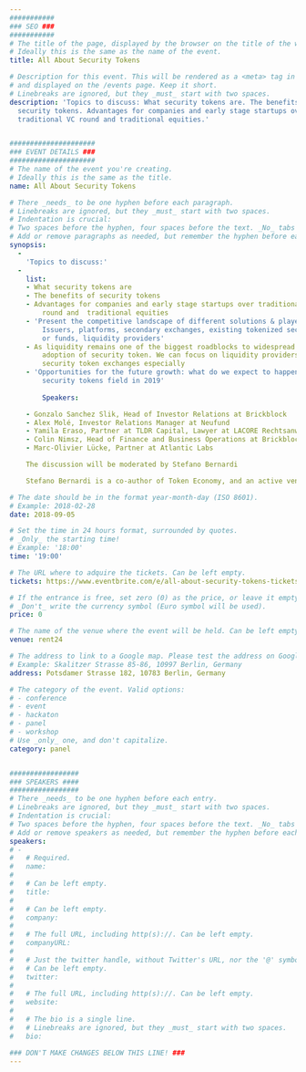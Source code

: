 ```yaml
---
###########
### SEO ###
###########
# The title of the page, displayed by the browser on the title of the window.
# Ideally this is the same as the name of the event.
title: All About Security Tokens

# Description for this event. This will be rendered as a <meta> tag in the HTML,
# and displayed on the /events page. Keep it short.
# Linebreaks are ignored, but they _must_ start with two spaces.
description: 'Topics to discuss: What security tokens are. The benefits of
  security tokens. Advantages for companies and early stage startups over
  traditional VC round and traditional equities.'


#####################
### EVENT DETAILS ###
#####################
# The name of the event you're creating.
# Ideally this is the same as the title.
name: All About Security Tokens

# There _needs_ to be one hyphen before each paragraph.
# Linebreaks are ignored, but they _must_ start with two spaces.
# Indentation is crucial:
# Two spaces before the hyphen, four spaces before the text. _No_ tabs allowed.
# Add or remove paragraphs as needed, but remember the hyphen before each entry.
synopsis:
  -
    'Topics to discuss:'
  -
    list:
    - What security tokens are
    - The benefits of security tokens
    - Advantages for companies and early stage startups over traditional VC
        round and  traditional equities
    - 'Present the competitive landscape of different solutions & players:
        Issuers, platforms, secondary exchanges, existing tokenized securities
        or funds, liquidity providers'
    - As liquidity remains one of the biggest roadblocks to widespread
        adoption of security token. We can focus on liquidity providers and
        security token exchanges especially
    - 'Opportunities for the future growth: what do we expect to happen in the
        security tokens field in 2019'
        
        Speakers: 

    - Gonzalo Sanchez Slik, Head of Investor Relations at Brickblock
    - Alex Molé, Investor Relations Manager at Neufund
    - Yamila Eraso, Partner at TLDR Capital, Lawyer at LACORE Rechtsanwälte LLP
    - Colin Nimsz, Head of Finance and Business Operations at Brickblock
    - Marc-Olivier Lücke, Partner at Atlantic Labs

    The discussion will be moderated by Stefano Bernardi

    Stefano Bernardi is a co-author of Token Economy, and an active venture and angel investor, having invested in more than       50 companies. Early ETH ICO participant, and Bitcoin enthusiast since 2009.

# The date should be in the format year-month-day (ISO 8601).
# Example: 2018-02-28
date: 2018-09-05

# Set the time in 24 hours format, surrounded by quotes.
# _Only_ the starting time!
# Example: '18:00'
time: '19:00'

# The URL where to adquire the tickets. Can be left empty.
tickets: https://www.eventbrite.com/e/all-about-security-tokens-tickets-48412538205

# If the entrance is free, set zero (0) as the price, or leave it empty.
# _Don't_ write the currency symbol (Euro symbol will be used).
price: 0

# The name of the venue where the event will be held. Can be left empty.
venue: rent24

# The address to link to a Google map. Please test the address on Google Maps.
# Example: Skalitzer Strasse 85-86, 10997 Berlin, Germany
address: Potsdamer Strasse 182, 10783 Berlin, Germany

# The category of the event. Valid options:
# - conference
# - event
# - hackaton
# - panel
# - workshop
# Use _only_ one, and don't capitalize.
category: panel


#################
### SPEAKERS ####
#################
# There _needs_ to be one hyphen before each entry.
# Linebreaks are ignored, but they _must_ start with two spaces.
# Indentation is crucial:
# Two spaces before the hyphen, four spaces before the text. _No_ tabs allowed.
# Add or remove speakers as needed, but remember the hyphen before each entry.
speakers:
# -
#   # Required.
#   name:
#
#   # Can be left empty.
#   title:
#
#   # Can be left empty.
#   company:
#
#   # The full URL, including http(s)://. Can be left empty.
#   companyURL:
#
#   # Just the twitter handle, without Twitter's URL, nor the '@' symbol.
#   # Can be left empty.
#   twitter:
#
#   # The full URL, including http(s)://. Can be left empty.
#   website:
#
#   # The bio is a single line.
#   # Linebreaks are ignored, but they _must_ start with two spaces.
#   bio:

### DON'T MAKE CHANGES BELOW THIS LINE! ###
---
```

<!-- ### DON'T MAKE CHANGES BELOW THIS LINE! ### -->

<Event-Content/>
